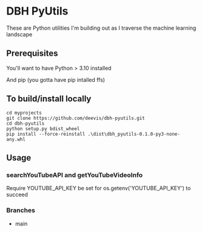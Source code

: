 # DBH PyUtils

These are Python utilities I'm building out as I traverse the machine learning landscape

## Prerequisites

You'll want to have Python > 3.10 installed

And pip (you gotta have pip intalled ffs)


## To build/install locally

```
cd myprojects
git clone https://github.com/deevis/dbh-pyutils.git
cd dbh-pyutils
python setup.py bdist_wheel
pip install --force-reinstall .\dist\dbh_pyutils-0.1.0-py3-none-any.whl
```


## Usage

### searchYouTubeAPI and getYouTubeVideoInfo
Require YOUTUBE_API_KEY be set for os.getenv('YOUTUBE_API_KEY') to succeed

### Branches

* main

